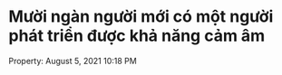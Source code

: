 # Mười ngàn người mới có một người phát triển được khả năng cảm âm

Property: August 5, 2021 10:18 PM